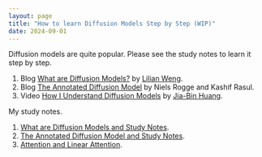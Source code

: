 ```yaml
---
layout: page
title: "How to learn Diffusion Models Step by Step (WIP)" 
date: 2024-09-01
---
```


Diffusion models are quite popular. Please see the study notes to learn it step by step. 

1. Blog [What are Diffusion Models?](https://lilianweng.github.io/posts/2021-07-11-diffusion-models/) by [Lilian Weng](https://scholar.google.com/citations?user=dCa-pW8AAAAJ&hl=en&oi=ao).
2. Blog [The Annotated Diffusion Model](https://huggingface.co/blog/annotated-diffusion) by Niels Rogge and Kashif Rasul.
3. Video [How I Understand Diffusion Models](https://youtu.be/i2qSxMVeVLI?si=L5jdY3K07shya1qx) by [Jia-Bin Huang](https://jbhuang0604.github.io/).



My study notes.
1. [What are Diffusion Models and Study Notes](https://github.com/ccj5351/studynotes/blob/master/auto-encoding/What-are-Diffusion-Models.ipynb).
2. [The Annotated Diffusion Model and Study Notes](https://github.com/ccj5351/studynotes/blob/master/auto-encoding/annotated_diffusion_code.ipynbd).
3. [Attention and Linear Attention](https://github.com/ccj5351/studynotes/blob/master/auto-encoding/attention-and-linear-attention.md).
